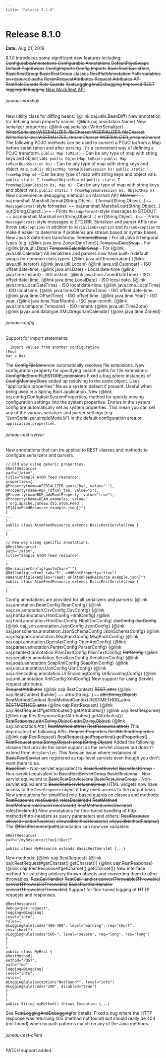 ```yaml
---
title: "Release 8.1.0"
---
```


# Release 8.1.0

**Date:** Aug 21, 2019

8.1.0 introduces some significant new features including:
~~ConfigurableAnnotations Configurable Annotations~~
~~DefaultPojoSwaps Default PojoSwaps~~
~~ConfigImports Config Imports~~
~~BasicRest BasicRest~~, ~~BasicRestGroup BasicRestGroup~~ classes
~~RestPathAnnotation Path variables on resource paths~~
~~RestmRequestAttributes Request Attributes API~~
~~RestRoleGuards Role Guards~~
~~RestLoggingAndDebugging Improved REST logging/debugging~~
[New MockRest API](#juneau-rest-mock)
###### juneau-marshall
New utility class for diffing beans: 
\{@link oaj.utils.BeanDiff\}
New annotation for defining bean property names: 
\{@link oaj.annotation.Name\}
New serializer properties:
\{@link oaj.serializer.WriterSerializer\}
~~WriterSerializer.WSERIALIZER_fileCharset WSERIALIZER_fileCharset~~
~~WriterSerializer.WSERIALIZER_streamCharset WSERIALIZER_streamCharset~~
The following POJO methods can be used to convert a POJO to/from a Map before serialization and after parsing.
It's a convenient way of defining a POJO transform.
`public Map toMap()` -  Can be any type of map with string keys and object vals. 
`public ObjectMap toMap()`
`public Map toMap(BeanSession bs)` -  Can be any type of map with string keys and object vals. 
`public ObjectMap toMap(BeanSession bs)`
`public static T fromMap(Map m)` -  Can be any type of map with string keys and object vals. 
`public static T fromMap(ObjectMap m)`
`public static T fromMap(BeanSession bs, Map m)` -  Can be any type of map with string keys and object vals. 
`public static T fromMap(BeanSession bs, ObjectMap m)`
New convenience debugging methods on Marshall API:
~~Marshall~~
~~ oaj.marshall.Marshall.format(String,Object...) format(String,Object...)~~ - `MessageFormat`-style formatter.
~~ oaj.marshall.Marshall.out(String,Object...) out(String,Object...)~~ - Prints `MessageFormat`-style messages to STDOUT.
~~ oaj.marshall.Marshall.err(String,Object...) err(String,Object...)~~ - Prints `MessageFormat`-style messages to STDERR.
Serializer and parser APIs now throw `IOExceptions` in addition to `SerializeException` and `ParseException` to make it
easier to determine if problems are stream based or syntax based.
New Java 8 date-time transforms:
~~TemporalSwap~~ - For all Java 8 temporal types (e.g. \{@link java.time.ZonedDateTime\})
~~TemporalDateSwap~~ - For \{@link java.util.Date\}
~~TemporalCalendarSwap~~ - For \{@link java.util.Calendar\}
All serializers and parsers now have built-in default swaps for common class types:
\{@link java.util.Enumeration\}
\{@link java.util.Iterator\}
\{@link java.util.Locale\}
\{@link java.util.Calendar\} - ISO offset date-time.
\{@link java.util.Date\} - Local date-time
\{@link java.time.Instant\} - ISO instant.
\{@link java.time.ZonedDateTime\} - ISO offset date-time.
\{@link java.time.LocalDate\} - ISO local date.
\{@link java.time.LocalDateTime\} - ISO local date-time.
\{@link java.time.LocalTime\} - ISO local time.
\{@link java.time.OffsetDateTime\} - ISO offset date-time.
\{@link java.time.OffsetTime\} - ISO offset time.
\{@link java.time.Year\} - ISO year.
\{@link java.time.YearMonth\} - ISO year-month.
\{@link java.time.temporal.Temporal\} - ISO instant.
\{@link java.util.TimeZone\}
\{@link javax.xml.datatype.XMLGregorianCalendar\}
\{@link java.time.ZoneId\}
###### juneau-config
Support for import statements:
```text
. Import values from another configuration:
[Foo]
bar = baz
```
The ~~ConfigFileStore~~now automatically resolves file extensions.
New configuration property for specifying search paths for file extensions:
~~ConfigFileStore.FILESTORE_extensions~~
Fixed a bug where instances of ~~ConfigMemoryStore~~ ended up resolving to the same object.
Uses "application.properties" file as a system default if present.
Useful when being used in a Spring Boot application.
New \{@link oaj.config.Config#setSystemProperties\} method for quickly moving configuration settings into the 
system properties.
Entries in the system config are automatically set as system properties.
This mean you can set any of the various serializer and parser settings (e.g. "JsonSerializer.simpleMode.b")
in the default configuration area or `application.properties`.
###### juneau-rest-server
New annotations that can be applied to REST classes and methods to configure serializers and parsers.
```text
// Old way using generic properties.
@RestResource(
path="/atom",
title="Sample ATOM feed resource",
properties={
@Property(name=WSERIALIZER_quoteChar, value="'"),
@Property(name=RDF_rdfxml_tab, value="5"),
@Property(nameRDF_addRootProperty, value="true"),
@Property(name=BEAN_examples, value="{'org.apache.juneau.dto.atom.Feed': $F{AtomFeedResource_example.json}}")
}
...
)
public class AtomFeedResource extends BasicRestServletJena {
...
}
```
```text
// New way using specific annotations.
@RestResource(
path="/atom",
title="Sample ATOM feed resource"
...
)
@SerializerConfig(quoteChar="'")
@RdfConfig(rdfxml_tab="5", addRootProperty="true")
@BeanConfig(examples="Feed: $F{AtomFeedResource_example.json}")
public class AtomFeedResource extends BasicRestServletJena {
...
}
```
Config annotations are provided for all serializers and parsers:
\{@link oaj.annotation.BeanConfig BeanConfig\}
\{@link oaj.csv.annotation.CsvConfig CsvConfig\}
\{@link oaj.html.annotation.HtmlConfig HtmlConfig\}
\{@link oaj.html.annotation.HtmlDocConfig HtmlDocConfig\}
~~JsoConfig JsoConfig~~
\{@link oaj.json.annotation.JsonConfig JsonConfig\}
\{@link oaj.jsonschema.annotation.JsonSchemaConfig JsonSchemaConfig\}
\{@link oaj.msgpack.annotation.MsgPackConfig MsgPackConfig\}
\{@link oaj.oapi.annotation.OpenApiConfig OpenApiConfig\}
\{@link oaj.parser.annotation.ParserConfig ParserConfig\}
\{@link oaj.plaintext.annotation.PlainTextConfig PlainTextConfig\}
~~RdfConfig~~
\{@link oaj.serializer.annotation.SerializerConfig SerializerConfig\}
\{@link oaj.soap.annotation.SoapXmlConfig SoapXmlConfig\}
\{@link oaj.uon.annotation.UonConfig UonConfig\}
\{@link oaj.urlencoding.annotation.UrlEncodingConfig UrlEncodingConfig\}
\{@link oaj.xml.annotation.XmlConfig XmlConfig\}
New support for using Servlet request attributes.  
~~RequestAttributes~~
\{@link oajr.RestContext\}
~~REST_attrs~~
\{@link oajr.RestContext.Builder\}
~~ attrs(String...)~~
~~attr(String,Object)~~
~~RestMethodContext~~
~~RestMethodContext.RESTMETHOD_attrs RESTMETHOD_attrs~~
\{@link oajr.RestRequest\}
\{@link oajr.RestRequest#getAttributes() getAttributes()\}
\{@link oajr.RestResponse\}
\{@link oajr.RestResponse#getAttributes() getAttributes()\}
~~RestResponse.attr(String,Object) attr(String,Object)~~
\{@link oajr.annotation.Attr\}
~~RestMethod.attrs()~~
~~RestResource.attrs()~~
This deprecates the following APIs:
~~RequestProperties~~
~~RestMethodProperties~~
\{@link oajr.RestRequest\}
~~RestRequest.getProperties() getProperties()~~
~~RestRequest.prop(String,Object) prop(String,Object)~~
Added the following classes that provide the same support as the servlet classes but doesn't extend from `HttpServlet`.
This fixes an issue where instances of ~~BasicRestServlet~~ are registered as top-level servlets even though
you don't want them to be.  
~~BasicRest~~ - Non-servlet equivalent to ~~BasicRestServlet~~
~~BasicRestGroup~~ - Non-servlet equivalent to ~~BasicRestServletGroup~~
~~BasicRestJena~~ - Non-servlet equivalent to ~~BasicRestServletJena~~
~~BasicRestJenaGroup~~ - Non-servlet equivalent to ~~BasicRestServletJenaGroup~~
HTML widgets now have access to the `RestResponse` object if they need access to the output bean.
New annotations for simplified role-based guards on classes and methods:
~~RestResource~~ 
~~roleGuard()~~
~~rolesDeclared()~~
~~RestMethod~~
~~RestMethod.roleGuard roleGuard()~~
~~RestMethod.rolesDeclared rolesDeclared()~~
New annotations for fine-tuned handling of http-methods/http-headers as query parameters and others:
~~RestResource~~ 
~~allowedHeaderParams()~~
~~allowedMethodHeaders()~~
~~allowedMethodParams()~~
The ~~@RestResource(path)~~annotation can now use variables:
```text
@RestResource(
path="/myResource/{foo}/{bar}"
)
public class MyResource extends BasicRestServlet {...}
```		
New methods:
\{@link oajr.RestRequest\}
\{@link oajr.RestRequest#getCharset() getCharset()\}
\{@link oajr.RestResponse\}
\{@link oajr.RestResponse#getCharset() getCharset()\}
New interface method for catching arbitrary thrown objects and converting them to other throwables.
~~RestCallHandler~~
~~RestCallHandler.convertThrowable(Throwable) convertThrowable(Throwable)~~
~~BasicRestCallHandler~~
~~convertThrowable(Throwable)~~
Support for fine-tuned logging of HTTP requests and responses. 
```text
@RestResource(
debug="per-request",
logging=@Logging(
level="info",
rules={
@LoggingRule(codes"400-499", level="warning", req="short", res="short")
@LoggingRule(codes"500-", level="severe", req="long", res="long")
}
)
)
public class MyRest {
@RestMethod(
method="POST", 
path="foo"
logging=@Logging(
level="info",
rules={
@LoggingRule(exceptions"NotFound*", level="info")
@LoggingRule(codes"200", disabled="true")
}
)
)
public String myMethod() throws Exception {...}
```		
See ~~RestLoggingAndDebugging~~for details.
Fixed a bug where the HTTP response was returning 405 (method not found) but should really be 404 (not found)
when no path patterns match on any of the Java methods.
###### juneau-rest-client
PATCH support added.